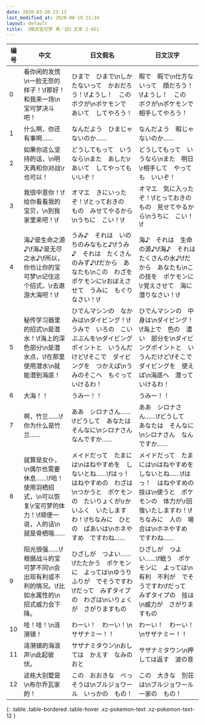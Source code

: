 ```yaml
---
date: 2020-03-26 23:13
last_modified_at: 2020-08-19 21:34
layout: default
title: 《精灵宝可梦 黑／白》文本 2-451
---
```

| 编号 | 中文 | 日文假名 | 日文汉字 |
| ---- | ---- | ---- | --- |
| 0 | 看你闲的发慌\n一脸无奈的样子！\f那好！和我来一场\n宝可梦决斗吧！ | ひまで　ひまで\nしかたないって　かおだろう！\fようし！　この　ボクが\nポケモンで　あいて　してやろう！ | 暇で　暇で\n仕方ないって　顔だろう！\fようし！　この　ボクが\nポケモンで　相手してやろう！ |
| 1 | 什么啊，你还有事啊…… | なんだよう　ひまじゃないのか…… | なんだよう　暇じゃないのか…… |
| 2 | 如果你这么坚持的话，\n明天再和你对战\r也可以！ | どうしてもって　いうなら\nまた　あした\rあいて　してやっても　いいぞ！ | どうしてもって　いうなら\nまた　明日\r相手して　やっても　いいぞ！ |
| 3 | 我很中意你！\f给你看看我的宝贝，\n到我家里来吧！\f | オマエ　きにいったぞ！\fとっておきの　もの　みせてやるから\nうちに　こい！\f | オマエ　気に入ったぞ！\fとっておきの　もの　見せてやるから\nうちに　こい！\f |
| 4 | 海♪是生命之源♪\f海♪是无尽之水♪\f所以，你也让你的宝可梦\n记住这个招式，\r去遨游大海吧！\f | うみ♪　それは　いのちのみなもと♪\fうみ♪　それは　たくさんのみず♪\fだから　あなたも\nこの　わざを　ポケモンに\rおぼえさせて　うみに　もぐりなさい！\f | 海♪　それは　生命の源♪\f海♪　それは　たくさんの水♪\fだから　あなたも\nこの技を　ポケモンに\r覚えさせて　海に潜りなさい！\f |
| 5 | 秘传学习器里的招式\n是潜水！\f海上的深色部分\n是潜水点，\f在那里使用潜水\n就能潜到海底！ | ひでんマシンの　なかみは\nダイビング！\fうみで　いろの　こい　ぶぶんを\nダイビングポイントと　いうんだけど\fそこで　ダイビングを　つかえば\nうみのそこへ　もぐって　いけるわ！ | ひでんマシンの　中身は\nダイビング！\f海上で　色の　濃い　部分を\nダイビングポイントと　いうんだけど\fそこで　ダイビングを　使えば\n海底へ　潜っていけるわ！ |
| 6 | 大海！！ | うみー！！ | うみー！！ |
| 7 | 啊，竹兰……\f你为什么是竹兰…… | ああ　シロナさん……\fどうして　あなたは　そんなに\nシロナさん　なんですか…… | ああ　シロナさん……\fどうして　あなたは　そんなに\nシロナさん　なんですか…… |
| 8 | 就算是女仆，\n偶尔也需要休息……\f哈！使用羽栖招式，\n可以恢复\r宝可梦的体力！\f顺便一说，人的话\n就是骨栖哦…… | メイドだって　たまには\nはねやすめを　しないとね……\fはっ！　はねやすめの　わざは\nつかうと　ポケモンの　たいりょくが\rかいふく　いたしますわ！\fちなみに　ひとの　ばあいは\nホネやすめ　ですわね…… | メイドだって　たまには\nはねやすめを　しないとね……\fはっ！　はねやすめの　技は\n使うと　ポケモンの　体力が\r回復いたしますわ！\fちなみに　人の　場合は\nホネやすめ　ですわね…… |
| 9 | 阳光很强……\f根据战斗的宝可梦不同\n会出现有利或不利的情况。\f比如水属性的\n招式威力会下降。 | ひざしが　つよい……\fたたかう　ポケモンに　よっては\nゆうり　ふりが　でそうですわ\fだって　みずタイプの　わざは\nいりょくが　さがりますもの | ひざしが　つよい……\f戦う　ポケモンに　よっては\n有利　不利が　でそうですわ\fだって　みずタイプの　技は\n威力が　さがりますもの |
| 10 | 哇！哇！\n涟漪镇！ | わーい！　わーい！\nサザナミー！！ | わーい！　わーい！\nサザナミー！！ |
| 11 | 涟漪镇的海浪声\n此起彼伏。 | サザナミタウン\nおしては　かえす　なみのおと | サザナミタウン\n押しては返す　波の音 |
| 12 | 这栋大别墅是\n布尔乔瓦家的！ | この　おおきな　べっそうは\nブルジョワール　いっかの　もの！ | この　大きな　別荘は\nブルジョワール　一家の　もの！ |
{: .table .table-bordered .table-hover .xz-pokemon-text .xz-pokemon-text-12 }